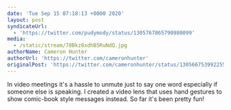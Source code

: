 ```yaml
---
date: 'Tue Sep 15 07:18:13 +0000 2020'
layout: post
syndicateUrl:
  - 'https://twitter.com/pudymody/status/1305767865790980099'
media:
  - /static/stream/78Bkz8xdhB5RuNdQ.jpg
authorName: Cameron Hunter
authorUrl: 'https://twitter.com/cameronhunter'
originalPost: 'https://twitter.com/cameronhunter/status/1305667539922550784'
---
```

In video meetings it's a hassle to unmute just to say one word especially if someone else is speaking. I created a video lens that uses hand gestures to show comic-book style messages instead. So far it's been pretty fun! 